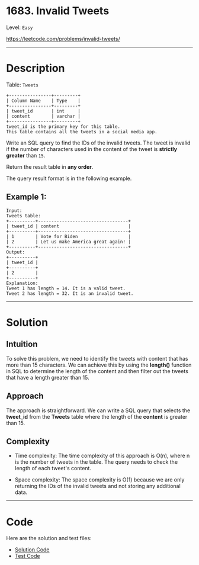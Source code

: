 # 1683. Invalid Tweets

Level: `Easy`

https://leetcode.com/problems/invalid-tweets/

---

# Description

Table: `Tweets`

    +----------------+---------+
    | Column Name    | Type    |
    +----------------+---------+
    | tweet_id       | int     |
    | content        | varchar |
    +----------------+---------+
    tweet_id is the primary key for this table.
    This table contains all the tweets in a social media app.

Write an SQL query to find the IDs of the invalid tweets. The tweet is invalid if the number of characters used in the
content of the tweet is **strictly greater** than `15`.

Return the result table in **any order**.

The query result format is in the following example.

## Example 1:

    Input:
    Tweets table:
    +----------+----------------------------------+
    | tweet_id | content                          |
    +----------+----------------------------------+
    | 1        | Vote for Biden                   |
    | 2        | Let us make America great again! |
    +----------+----------------------------------+
    Output:
    +----------+
    | tweet_id |
    +----------+
    | 2        |
    +----------+
    Explanation:
    Tweet 1 has length = 14. It is a valid tweet.
    Tweet 2 has length = 32. It is an invalid tweet.

---

# Solution

## Intuition

To solve this problem, we need to identify the tweets with content that has more than 15 characters. We can achieve this
by using the **length()** function in SQL to determine the length of the content and then filter out the tweets that
have a length greater than 15.

## Approach

The approach is straightforward. We can write a SQL query that selects the **tweet_id** from the **Tweets** table where
the length of the **content** is greater than 15.

## Complexity

- Time complexity:
  The time complexity of this approach is O(n), where n is the number of tweets in the table. The query needs to check
  the length of each tweet's content.

- Space complexity:
  The space complexity is O(1) because we are only returning the IDs of the invalid tweets and not storing any
  additional data.

---

# Code

Here are the solution and test files:

- [Solution Code](./solution.sql)
- [Test Code](./solution_test.go)